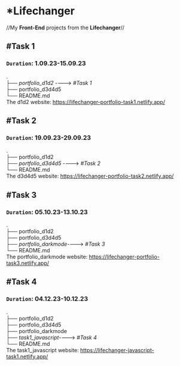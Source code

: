 # *Lifechanger
//My <b>Front-End</b> projects from the <b>Lifechanger</b>//

## **#Task 1**
### `Duration`: 1.09.23-15.09.23
.<br>
├── _portfolio_d1d2_ ----> _#Task 1_ <br>
├── portfolio_d3d4d5 <br>
└── README.md <br>
The d1d2 website: https://lifechanger-portfolio-task1.netlify.app/

## **#Task 2**
### `Duration`: 19.09.23-29.09.23
.<br>
├── portfolio_d1d2          
├── _portfolio_d3d4d5_ ----> _#Task 2_ <br>
└── README.md <br>
The d3d4d5 website: https://lifechanger-portfolio-task2.netlify.app/

## **#Task 3**
### `Duration`: 05.10.23-13.10.23
.<br>
├── portfolio_d1d2          
├── portfolio_d3d4d5 <br>
├── _portfolio_darkmode_----> _#Task 3_ <br>
└── README.md <br>
The portfolio_darkmode website: https://lifechanger-portfolio-task3.netlify.app/

## **#Task 4**
### `Duration`: 04.12.23-10.12.23
.<br>
├── portfolio_d1d2          
├── portfolio_d3d4d5 <br>
├── portfolio_darkmode <br>
├── _task1_javascript_----> _#Task 4_ <br>
└── README.md <br>
The task1_javascript website: https://lifechanger-javascript-task1.netlify.app/
